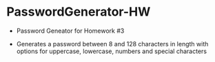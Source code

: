 # PasswordGenerator-HW

* Password Geneator for Homework #3

* Generates a password between 8 and 128 characters in length with options for uppercase, lowercase, numbers and special characters